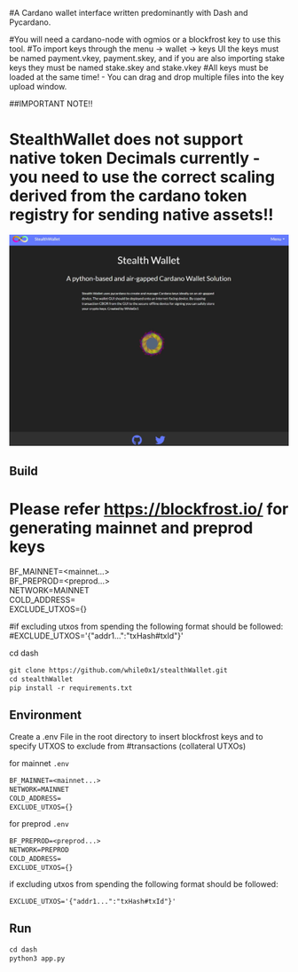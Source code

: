 #A Cardano wallet interface written predominantly with Dash and Pycardano.

#You will need a cardano-node with ogmios or a blockfrost key to use this tool.
#To import keys through the menu -> wallet -> keys UI the keys must be named payment.vkey, payment.skey, and if you are also importing stake keys they must be named stake.skey and stake.vkey
#All keys must be loaded at the same time! - You can drag and drop multiple files into the key upload window. 

##IMPORTANT NOTE!!
# StealthWallet does not support native token Decimals currently - you need to use the correct scaling derived from the cardano token registry for sending native assets!!


![show](dash/assets/stealthwallet_landing_image.jpg)
## Build 


Please refer https://blockfrost.io/  for generating mainnet and preprod keys 
=======
BF_MAINNET=<mainnet...>\
BF_PREPROD=<preprod...>\
NETWORK=MAINNET\
COLD_ADDRESS=\
EXCLUDE_UTXOS={}

#if excluding utxos from spending the following format should be followed:
    #EXCLUDE_UTXOS='{"addr1...":"txHash#txId"}'

cd dash

```
git clone https://github.com/while0x1/stealthWallet.git
cd stealthWallet
pip install -r requirements.txt
```

## Environment 

Create a .env File in the root directory to insert blockfrost keys and to specify UTXOS to exclude from #transactions (collateral UTXOs) 

for mainnet `.env`
```
BF_MAINNET=<mainnet...> 
NETWORK=MAINNET
COLD_ADDRESS=
EXCLUDE_UTXOS={}
```

for preprod `.env`
```mainnet
BF_PREPROD=<preprod...>
NETWORK=PREPROD
COLD_ADDRESS=
EXCLUDE_UTXOS={}
```

if excluding utxos from spending the following format should be followed:
```
EXCLUDE_UTXOS='{"addr1...":"txHash#txId"}'
```

## Run
```
cd dash 
python3 app.py
```
